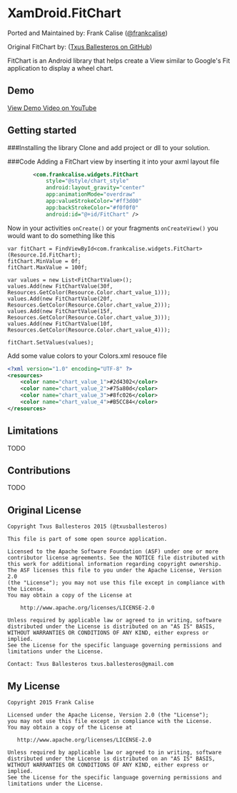 
XamDroid.FitChart
================

Ported and Maintained by:
Frank Calise ([@frankcalise](http://www.twitter.com/frankcalise))

Original FitChart by:
([Txus Ballesteros on GitHub](https://github.com/txusballesteros/fit-chart))

FitChart is an Android library that helps create a View similar to Google's Fit application to display a wheel chart.

## Demo
[View Demo Video on YouTube](https://youtu.be/dQvMh-rtKzk)

## Getting started

###Installing the library
Clone and add project or dll to your solution.


###Code
Adding a FitChart view by inserting it into your axml layout file
```xml
        <com.frankcalise.widgets.FitChart
            style="@style/chart_style"
            android:layout_gravity="center"
            app:animationMode="overdraw"
            app:valueStrokeColor="#ff3d00"
            app:backStrokeColor="#f0f0f0"
            android:id="@+id/FitChart" />
```

Now in your activities `onCreate()` or your fragments `onCreateView()` you would want to do something like this
```
var fitChart = FindViewById<com.frankcalise.widgets.FitChart> (Resource.Id.FitChart);
fitChart.MinValue = 0f;
fitChart.MaxValue = 100f;

var values = new List<FitChartValue>();
values.Add(new FitChartValue(30f, Resources.GetColor(Resource.Color.chart_value_1)));
values.Add(new FitChartValue(20f, Resources.GetColor(Resource.Color.chart_value_2)));
values.Add(new FitChartValue(15f, Resources.GetColor(Resource.Color.chart_value_3)));
values.Add(new FitChartValue(10f, Resources.GetColor(Resource.Color.chart_value_4)));

fitChart.SetValues(values);
```

Add some value colors to your Colors.xml resouce file
```xml
<?xml version="1.0" encoding="UTF-8" ?>
<resources>
    <color name="chart_value_1">#2d4302</color>
    <color name="chart_value_2">#75a80d</color>
    <color name="chart_value_3">#8fc026</color>
    <color name="chart_value_4">#B5CC84</color>
</resources>
```

## Limitations
TODO

## Contributions
TODO

## Original License

    Copyright Txus Ballesteros 2015 (@txusballesteros)

    This file is part of some open source application.

    Licensed to the Apache Software Foundation (ASF) under one or more 
    contributor license agreements. See the NOTICE file distributed with
    this work for additional information regarding copyright ownership. 
    The ASF licenses this file to you under the Apache License, Version 2.0
    (the "License"); you may not use this file except in compliance with the License.
    You may obtain a copy of the License at

        http://www.apache.org/licenses/LICENSE-2.0

    Unless required by applicable law or agreed to in writing, software
    distributed under the License is distributed on an "AS IS" BASIS,
    WITHOUT WARRANTIES OR CONDITIONS OF ANY KIND, either express or implied.
    See the License for the specific language governing permissions and
    limitations under the License.

    Contact: Txus Ballesteros txus.ballesteros@gmail.com


## My License

    Copyright 2015 Frank Calise

    Licensed under the Apache License, Version 2.0 (the "License");
    you may not use this file except in compliance with the License.
    You may obtain a copy of the License at

       http://www.apache.org/licenses/LICENSE-2.0

    Unless required by applicable law or agreed to in writing, software
    distributed under the License is distributed on an "AS IS" BASIS,
    WITHOUT WARRANTIES OR CONDITIONS OF ANY KIND, either express or implied.
    See the License for the specific language governing permissions and
    limitations under the License.